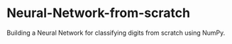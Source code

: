 # Neural-Network-from-scratch
Building a Neural Network for classifying digits from scratch using NumPy.
